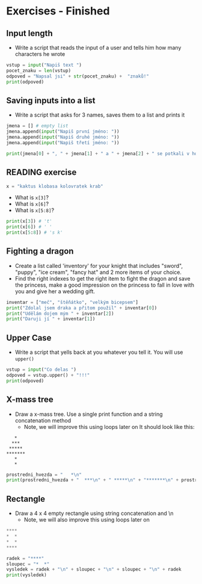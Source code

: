 # Exercises - Finished

## Input length
* Write a script that reads the input of a user and tells him how many characters he wrote
```python
vstup = input("Napiš text ")
pocet_znaku = len(vstup)
odpoved = "Napsal jsi" + str(pocet_znaku) +  "znaků!"
print(odpoved)
```

## Saving inputs into a list
* Write a script that asks for 3 names, saves them to a list and prints it
```python
jmena = [] # empty list
jmena.append(input("Napiš první jméno: "))
jmena.append(input("Napiš druhé jméno: "))
jmena.append(input("Napiš třetí jméno: "))

print(jmena[0] + ", " + jmena[1] + " a " + jmena[2] + " se potkali v hospodě a dali si pivo.")
```

## READING exercise
```python
x = "kaktus klobasa kolovratek krab"
```
* What is `x[3]`?
* What is `x[6]`?
* What is `x[5:8]`?
```python
print(x[3]) # 't'
print(x[6]) # ' '
print(x[5:8]) # 's k'
```

## Fighting a dragon
* Create a list called 'inventory' for your knight that includes "sword", "puppy", "ice cream", "fancy hat" and 2 more items of your choice.
* Find the right indexes to get the right item to fight the dragon and save the princess, make a good impression on the princess to fall in love with you and give her a wedding gift.
```python
inventar = ["meč", "štěňátko", "velkým bicepsem"]
print("Zdolal jsem draka a přitom použil" + inventar[0])
print("Udělám dojem mým " + inventar[2])
print("Daruji jí " + inventar[1])
```

## Upper Case
* Write a script that yells back at you whatever you tell it. You will use `upper()`
```python
vstup = input("Co delas ")
odpoved = vstup.upper() + "!!!"
print(odpoved)
```

## X-mass tree
* Draw a x-mass tree. Use a single print function and a string concatenation method
  * Note, we will improve this using loops later on
It should look like this:

```
   *
  ***
 *****
*******
   *
   *
```
```python
prostredni_hvezda = "   *\n"
print(prostredni_hvezda + "  ***\n" + " *****\n" + "*******\n" + prostredni_hvezda + prostredni_hvezda)
```

## Rectangle
* Draw a 4 x 4 empty rectangle using string concatenation and \n
  * Note, we will also improve this using loops later on

```python
****
*  *
*  *
****
```
```python
radek = "****"
sloupec = "*  *"
vysledek = radek + "\n" + sloupec + "\n" + sloupec + "\n" + radek
print(vysledek)
```
